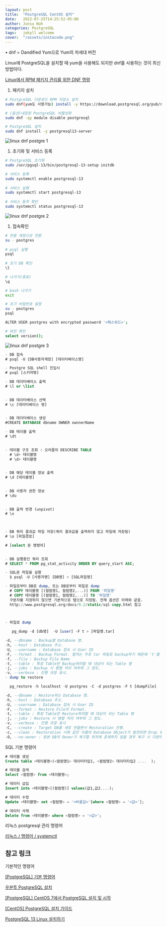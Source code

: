 ```yaml
---
layout: post
title:  "PostgreSQL CentOS 설치"
date:   2022-07-25T14:25:52-05:00
author: Junsu Noh
categories: PostgreSQL
tags:	jekyll welcome
cover:  "/assets/instacode.png"
---
```


• dnf = Dandified Yum으로 Yum의 차세대 버전

Linux에 PostgreSQL을 설치할 때 yum을 사용해도 되지만 dnf를 사용하는 것이 최신 방법이다.

[Linux에서 RPM 패키지 관리를 위한 DNF 명령](https://dejavuhyo.github.io/posts/dnf-commands-for-rpm-package-management/)

1. 패키지 설치

```bash
# PostgreSQL 다운로드 RPM 저장소 설치
sudo dnf(yum도 사용가능) install -y https://download.postgresql.org/pub/repos/yum/reporpms/EL-8-x86_64/pgdg-redhat-repo-latest.noarch.rpm

# (옵션)내장된 PostgreSQL 비활성화
sudo dnf -qy module disable postgresql

# PostgreSQL 설치
sudo dnf install -y postgresql13-server
```

![linux dnf postgre 1](https://user-images.githubusercontent.com/90672736/180904614-f2e1167e-9e94-4135-b425-8720be6e27f8.png)



1. 초기화 및 서비스 등록

```bash
# PostgreSQL 초기화
sudo /usr/pgsql-13/bin/postgresql-13-setup initdb

# 서비스 등록
sudo systemctl enable postgresql-13
 
# 서비스 실행
sudo systemctl start postgresql-13
 
# 서비스 동작 확인
sudo systemctl status postgresql-13
```
![linux dnf postgre 2](https://user-images.githubusercontent.com/90672736/180904785-c94765b4-45ad-49e0-89f0-b22a1f4004b1.png)

1. 접속확인

```bash
# 전용 계정으로 전환
su - postgres
 
# psql 실행
psql
 
# 초기 DB 확인
\l

# 나가기(종료)
\q

# bash 나가기
exit

# 초기 비밀번호 설정
su - postgres
psql 

ALTER USER postgres with encrypted password '<패스워드>';

# 버전 확인
select version();
```
![linux dnf postgre 3](https://user-images.githubusercontent.com/90672736/180904835-ad1799dd-0664-4101-a13f-8e92b4752e31.png)


```sql
- DB 접속
# psql -U [DB사용자계정] [데이터베이스명]

- Postgre SQL shell 진입시
# psql [스키마명]

- DB 데이터베이스 출력
# \l or \list

 
- DB 데이터베이스 선택
# \c [데이터베이스 명]

 
- DB 데이터베이스 생성
#CREATE DATABASE dbname OWNER ownnerName

- DB 테이블 출력
# \dt

 
- 테이블 구조 조회 : 오라클의 DESCRIBE TABLE
  # \d+ 테이블명
  # \d+ 테이블명

 
- DB 해당 테이블 정보 출력 
# \d [테이블명] 

 
- DB 사용자 권한 정보
# \du

 
- DB 출력 변경 (unpivot)
# \x

 

- DB 쿼리 결과값 파일 저장(쿼리 결과값을 출력하지 않고 파일에 저장됨)
# \o [파일경로]

# [select 문 명령어]

 
- DB 실행중인 쿼리 조회
# SELECT * FROM pg_stat_activity ORDER BY query_start ASC;

- SQL문 파일을 실행
  $ psql -U [사용자명] [DB명] < [SQL파일명]

- 파일로부터 DB로 dump, 또는 DB로부터 파일로 dump
  # COPY 테이블명 [(컬럼명1, 컬럼명2,...)] FROM '파일명'
  # COPY 테이블명 [(컬럼명1, 컬럼명2,...)] TO '파일명'
  구분자를 지정하지 않으면 기본적으로 탭으로 지정됨. 전체 옵션은 아래와 같음.
  http://www.postgresql.org/docs/9.2/static/sql-copy.html 참고

 

- 파일로 dump

   pg_dump -d [db명]  -U [user] -F t > [파일명.tar]

-d, --dbname : Backup할 Database 명.
-h, --host : Database 주소.
-U, --username : Database 접속 시 User ID
-F, --format : Backup Format. 필자는 주로 tar 파일로 backup하기 때문에 't'를 사용한다.
-f, --file : Backup File Name
-t, --table : 특정 Table만 Backup하려할 때 대상이 되는 Table 명
-j, --jobs : Backup 시 병렬 처리 여부와 그 정도.
-v, --verbose : 진행 과정 표시.
- dump to restore

  pg_restore -h localhost -U postgres -C -d postgres -F t [dumpFile]

-d, --dbname : Restore하는 Database 명.
-h, --host : Database 주소.
-U, --username : Database 접속 시 User ID
-F, --format : Restore File의 Format.
-t, --table : 특정 Table만 Restore하려할 때 대상이 되는 Table 명
-j, --jobs : Restore 시 병렬 처리 여부와 그 정도.
-v, --verbose : 진행 과정 표시
-C, --create : Target DB를 새로 만들면서 Restoration 진행.
-c, --clean : Restoration 시에 같은 이름의 Database Object가 발견되면 Drop 후에 Create하게 함.
-O, --no-owner : 원본 DB의 Owner가 복구할 위치에 존재하지 않을 경우 복구 시 다량의 에러가 발생한다. 이를 막기 위해  DB 복구시 OWNER를 명시하지 않고 진행하게 함.
```

SQL 기본 명령어

```sql
# 테이블 생성
Create table <테이블명>(<컬럼명1> 데이터타입1, <컬럼명2> 데이터타입2 ....  );

# 테이블 검색
Select <컬럼명> from <테이블명>;

# 데이터 삽입
Insert into <테이블명>[(컬럼명)] values(값1,값2....);

# 데이터 수정
Update <테이블명> set <컬럼명> = '<바꿀값>'[where <컬럼명> = '<값>'];

# 데이터 삭제 
Delete from <테이블명> where <컬럼명> = '<값>';

```

리눅스 postgresql 관리 명령어

[리눅스 / 명령어 / systemctl](https://www.manualfactory.net/10507)

## 참고 링크

기본적인 명령어

[[PostgreSQL] 기본 명령어](https://rianshin.tistory.com/68)

[우분투 PostgreSQL 설치](http://createlee75.blogspot.com/2016/12/postgresql.html)

[[PostgreSQL] CentOS 7에서 PostgreSQL 설치 및 시작](https://hgko1207.github.io/2020/09/10/postgresql-1/)

[[CentOS] PostgreSQL 설치 가이드](https://brunch.co.kr/@daniellim/38)

[PostgreSQL 13 Linux 설치하기](https://confluence.curvc.com/pages/releaseview.action?pageId=98042872)
